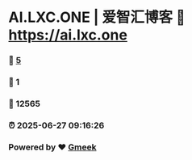 # AI.LXC.ONE | 爱智汇博客 :link: https://ai.lxc.one 
### :page_facing_up: [5](https://ai.lxc.one/tag.html) 
### :speech_balloon: 1 
### :hibiscus: 12565 
### :alarm_clock: 2025-06-27 09:16:26 
### Powered by :heart: [Gmeek](https://github.com/Meekdai/Gmeek)
